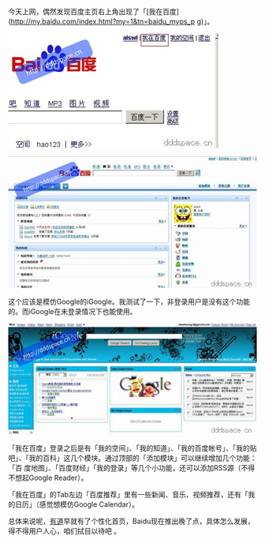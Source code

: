 

今天上网，偶然发现百度主页右上角出现了「[我在百度](http://my.baidu.com/index.html?my=1&tn=baidu_myps_p
g)」。

[![baidu](/images/upload_dropbox/200911/baidu.jpg)](../../static/images/upload_dropbox/200911/baidu.jpg)

[![myBaidu](/images/upload_dropbox/200911/myBaidu.jpg)](../../static/images/upload_dropbox/200911/myBaidu.jpg)

这个应该是模仿Google的iGoogle。我测试了一下，非登录用户是没有这个功能的。而iGoogle在未登录情况下也能使用。

[![iGoogle](/images/upload_dropbox/200911/iGoogle.jpg)](../../static/images/upload_dropbox/200911/iGoogle.jpg)

「我在百度」登录之后是有「我的空间」、「我的知道」、「我的百度帐号」、「我的贴吧」、「我的百科」这几个模块。通过顶部的「添加模块」可以继续增加几个功能：「百
度地图」、「百度财经」「我的登录」等几个小功能，还可以添加RSS源（不得不想起Google Reader）。

「我在百度」的Tab左边「百度推荐」里有一些新闻、音乐、视频推荐，还有「我的日历」（感觉想模仿Google Calendar）。

总体来说呢，[有道](http://www.youdao.com)早就有了个性化首页，Baidu现在推出晚了点，具体怎么发展，得不得用户人心，咱们拭目以待吧
。


